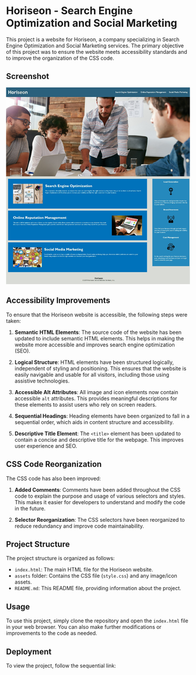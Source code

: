 # Horiseon - Search Engine Optimization and Social Marketing

This project is a website for Horiseon, a company specializing in Search Engine Optimization and Social Marketing services. The primary objective of this project was to ensure the website meets accessibility standards and to improve the organization of the CSS code.

## Screenshot 

![Horiseon homepage](assets/images/horiseon-homepage.jpeg)

## Accessibility Improvements
To ensure that the Horiseon website is accessible, the following steps were taken:

1. **Semantic HTML Elements**: The source code of the website has been updated to include semantic HTML elements. This helps in making the website more accessible and improves search engine optimization (SEO).

2. **Logical Structure**: HTML elements have been structured logically, independent of styling and positioning. This ensures that the website is easily navigable and usable for all visitors, including those using assistive technologies.

3. **Accessible Alt Attributes**: All image and icon elements now contain accessible `alt` attributes. This provides meaningful descriptions for these elements to assist users who rely on screen readers.

4. **Sequential Headings**: Heading elements have been organized to fall in a sequential order, which aids in content structure and accessibility.

5. **Descriptive Title Element**: The `<title>` element has been updated to contain a concise and descriptive title for the webpage. This improves user experience and SEO.

## CSS Code Reorganization
The CSS code has also been improved:

1. **Added Comments**: Comments have been added throughout the CSS code to explain the purpose and usage of various selectors and styles. This makes it easier for developers to understand and modify the code in the future.

2. **Selector Reorganization**: The CSS selectors have been reorganized to reduce redundancy and improve code maintainability.

## Project Structure
The project structure is organized as follows:

- `index.html`: The main HTML file for the Horiseon website.
- `assets` folder: Contains the CSS file (`style.css`) and any image/icon assets.
- `README.md`: This README file, providing information about the project.

## Usage
To use this project, simply clone the repository and open the `index.html` file in your web browser. You can also make further modifications or improvements to the code as needed.

## Deployment 
To view the project, follow the sequential link: 
